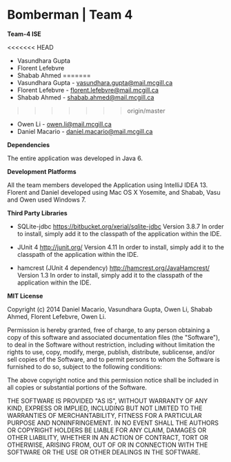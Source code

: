 Bomberman | Team 4
==========

**Team-4 ISE**

<<<<<<< HEAD
* Vasundhara Gupta
* Florent Lefebvre
* Shabab Ahmed 
=======
* Vasundhara Gupta - vasundhara.gupta@mail.mcgill.ca
* Florent Lefebvre - florent.lefebvre@mail.mcgill.ca
* Shabab Ahmed - shabab.ahmed@mail.mcgill.ca
>>>>>>> origin/master
* Owen Li - owen.li@mail.mcgill.ca
* Daniel Macario - daniel.macario@mail.mcgill.ca

**Dependencies**

The entire application was developed in Java 6.

**Development Platforms**

All the team members developed the Application using IntelliJ IDEA 13.
Florent and Daniel developed using Mac OS X Yosemite, and Shabab, Vasu and Owen used Windows 7.

**Third Party Libraries**

- SQLite-jdbc
  https://bitbucket.org/xerial/sqlite-jdbc
  Version 3.8.7
  In order to install, simply add it to the classpath of the application within the IDE.

- JUnit 4
  http://junit.org/
  Version 4.11
  In order to install, simply add it to the classpath of the application within the IDE.

- hamcrest (JUnit 4 dependency)
  http://hamcrest.org/JavaHamcrest/
  Version 1.3
  In order to install, simply add it to the classpath of the application within the IDE.

**MIT License**

Copyright (c) 2014 Daniel Macario, Vasundhara Gupta, Owen Li, Shabab Ahmed, Florent Lefebvre, Owen Li.

Permission is hereby granted, free of charge, to any person obtaining a copy
of this software and associated documentation files (the "Software"), to deal
in the Software without restriction, including without limitation the rights
to use, copy, modify, merge, publish, distribute, sublicense, and/or sell
copies of the Software, and to permit persons to whom the Software is
furnished to do so, subject to the following conditions:

The above copyright notice and this permission notice shall be included in
all copies or substantial portions of the Software.

THE SOFTWARE IS PROVIDED "AS IS", WITHOUT WARRANTY OF ANY KIND, EXPRESS OR
IMPLIED, INCLUDING BUT NOT LIMITED TO THE WARRANTIES OF MERCHANTABILITY,
FITNESS FOR A PARTICULAR PURPOSE AND NONINFRINGEMENT. IN NO EVENT SHALL THE
AUTHORS OR COPYRIGHT HOLDERS BE LIABLE FOR ANY CLAIM, DAMAGES OR OTHER
LIABILITY, WHETHER IN AN ACTION OF CONTRACT, TORT OR OTHERWISE, ARISING FROM,
OUT OF OR IN CONNECTION WITH THE SOFTWARE OR THE USE OR OTHER DEALINGS IN
THE SOFTWARE.